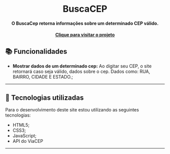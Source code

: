 <h1 align="center">
  <br>BuscaCEP
</h1>

<h4 align="center">
    O BuscaCep retorna informações sobre um determinado CEP válido.
</h4>

<h4 align="center"><a href="https://abraaowendel.github.io/BuscaCEP/" target="_blank">Clique para visitar o projeto</a></h4>

## 📚 Funcionalidades

- **Mostrar dados de um determinado cep:** Ao digitar seu CEP, o site retornará caso seja válido, dados sobre o cep. Dados como: RUA, BAIRRO, CIDADE E ESTADO.;

---

## 💼 Tecnologias utilizadas

Para o desenvolvimento deste site estou utilizando as seguintes tecnologias:

- HTML5;
- CSS3;
- JavaScript;
- API do ViaCEP

---

